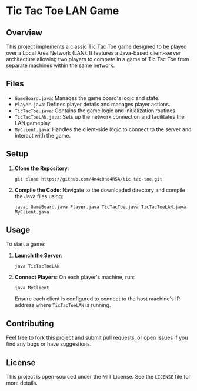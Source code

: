 # Tic Tac Toe LAN Game

## Overview
This project implements a classic Tic Tac Toe game designed to be played over a Local Area Network (LAN). It features a Java-based client-server architecture allowing two players to compete in a game of Tic Tac Toe from separate machines within the same network.

## Files
- `GameBoard.java`: Manages the game board's logic and state.
- `Player.java`: Defines player details and manages player actions.
- `TicTacToe.java`: Contains the game logic and initialization routines.
- `TicTacToeLAN.java`: Sets up the network connection and facilitates the LAN gameplay.
- `MyClient.java`: Handles the client-side logic to connect to the server and interact with the game.

## Setup
1. **Clone the Repository**:
   ```
   git clone https://github.com/4n4c0nd4RSA/tic-tac-toe.git
   ```
2. **Compile the Code**:
   Navigate to the downloaded directory and compile the Java files using:
   ```
   javac GameBoard.java Player.java TicTacToe.java TicTacToeLAN.java MyClient.java
   ```

## Usage
To start a game:
1. **Launch the Server**:
   ```
   java TicTacToeLAN
   ```
2. **Connect Players**:
   On each player's machine, run:
   ```
   java MyClient
   ```
   Ensure each client is configured to connect to the host machine's IP address where `TicTacToeLAN` is running.

## Contributing
Feel free to fork this project and submit pull requests, or open issues if you find any bugs or have suggestions.

## License
This project is open-sourced under the MIT License. See the `LICENSE` file for more details.
